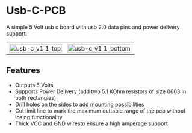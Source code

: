 # Usb-C-PCB
A simple 5 Volt usb c board with usb 2.0 data pins and power delivery support.

<table>
  <tr>
    <td><img src="https://github.com/DoganM95/Usb-C-Pcb/assets/38842553/076af51b-7ad3-4af9-b62b-d0bfeede7e81" alt="usb-c_v1 1_top" width="100%"/></td>
    <td><img src="https://github.com/DoganM95/Usb-C-Pcb/assets/38842553/5c609ceb-8db7-49a8-9a2c-ab538c2fb626" alt="usb-c_v1 1_bottom" width="100%"/></td>
  </tr>
</table>

## Features

- Outputs 5 Volts
- Supports Power Delivery (add two 5.1 KOhm resistors of size 0603 in both rectangles)
- Drill holes on the sides to add mounting possibilities
- Cut limit line to mark the maximum cuttable range of the pcb without losing functionality
- Thick VCC and GND wiresto ensure a high amperage support
